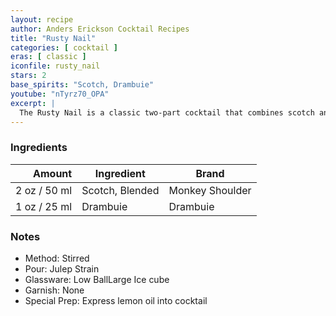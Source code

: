 ```yaml
---
layout: recipe
author: Anders Erickson Cocktail Recipes
title: "Rusty Nail"
categories: [ cocktail ]
eras: [ classic ]
iconfile: rusty_nail
stars: 2
base_spirits: "Scotch, Drambuie"
youtube: "nTyrz70_OPA"
excerpt: |
  The Rusty Nail is a classic two-part cocktail that combines scotch and Drambuie.
---
```


### Ingredients

| Amount | Ingredient      | Brand           |
| -----: | --------------- | --------------- |
|   2 oz / 50 ml | Scotch, Blended | Monkey Shoulder |
|   1 oz / 25 ml | Drambuie        | Drambuie        |

### Notes

- Method: Stirred
- Pour: Julep Strain
- Glassware: Low BallLarge Ice cube
- Garnish: None
- Special Prep: Express lemon oil into cocktail
